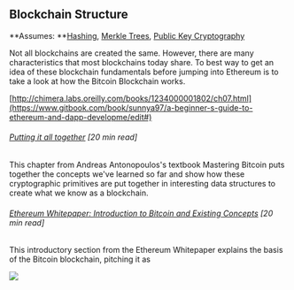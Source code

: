 ## Blockchain Structure

**Assumes: **[Hashing](/hashing-and-merkle-trees.md), [Merkle Trees](/merkle-trees.md), [Public Key Cryptography](/public-key-cryptography.md)

Not all blockchains are created the same. However, there are many characteristics that most blockchains today share.  To best way to get an idea of these blockchain fundamentals before jumping into Ethereum is to take a look at how the Bitcoin Blockchain works.

[http://chimera.labs.oreilly.com/books/1234000001802/ch07.html](https://www.gitbook.com/book/sunnya97/a-beginner-s-guide-to-ethereum-and-dapp-developme/edit#)

###### [Putting it all together](http://chimera.labs.oreilly.com/books/1234000001802/ch07.html) \[20 min read\]

This chapter from Andreas Antonopoulos's textbook Mastering Bitcoin puts together the concepts we've learned so far and show how these cryptographic primitives are put together in interesting data structures to create what we know as a blockchain.

###### [Ethereum Whitepaper: Introduction to Bitcoin and Existing Concepts](https://github.com/ethereum/wiki/wiki/White-Paper#introduction-to-bitcoin-and-existing-concepts) \[20 min read\]

This introductory section from the Ethereum Whitepaper explains the basis of the Bitcoin blockchain, pitching it as 

![](https://ethereumbuilders.gitbooks.io/guide/content/en/vitalik-diagrams/block.png)

